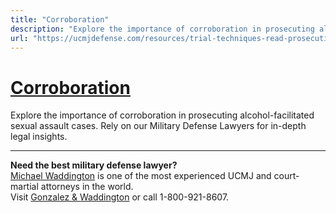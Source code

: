 ```yaml
---
title: "Corroboration"
description: "Explore the importance of corroboration in prosecuting alcohol-facilitated sexual assault cases. Rely on our Military Defense Lawyers for in-depth legal insights."
url: "https://ucmjdefense.com/resources/trial-techniques-read-prosecuting-alcohol-facilitated-sexual-assault/corroboration.html"
---
```


# [Corroboration](https://ucmjdefense.com/resources/trial-techniques-read-prosecuting-alcohol-facilitated-sexual-assault/corroboration.html)

Explore the importance of corroboration in prosecuting alcohol-facilitated sexual assault cases. Rely on our Military Defense Lawyers for in-depth legal insights.

---

**Need the best military defense lawyer?**  
[Michael Waddington](https://ucmjdefense.com/attorneys/michael-stewart-waddington-partner.html) is one of the most experienced UCMJ and court-martial attorneys in the world.  
Visit [Gonzalez & Waddington](https://ucmjdefense.com) or call 1-800-921-8607.
